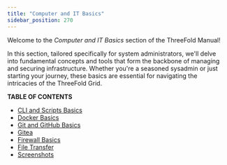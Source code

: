 ```yaml
---
title: "Computer and IT Basics"
sidebar_position: 270
---
```




Welcome to the *Computer and IT Basics* section of the ThreeFold Manual! 

In this section, tailored specifically for system administrators, we'll delve into fundamental concepts and tools that form the backbone of managing and securing infrastructure. Whether you're a seasoned sysadmin or just starting your journey, these basics are essential for navigating the intricacies of the ThreeFold Grid.

**TABLE OF CONTENTS**

- [CLI and Scripts Basics](./cli_scripts_basics)
- [Docker Basics](./docker_basics)
- [Git and GitHub Basics](./git_github_basics)
- [Gitea](gitea_toc/gitea_toc)
- [Firewall Basics](./firewall_basics/firewall_basics)
- [File Transfer](./file_transfer)
- [Screenshots](./screenshots)
  